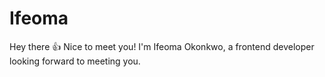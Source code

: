 # Ifeoma
Hey there 👍
Nice to meet you!
I'm Ifeoma Okonkwo, a frontend developer
looking forward to meeting you.

